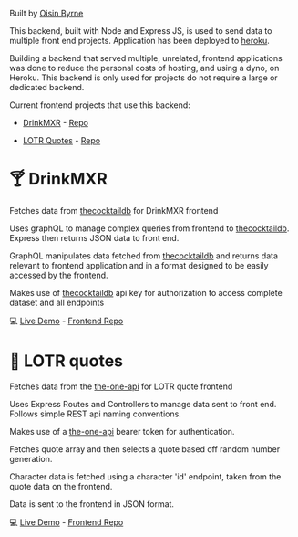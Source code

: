 Built by [Oisin Byrne](https://www.oisinbyrne.me)

This backend, built with Node and Express JS, is used to send data to multiple front end projects. Application has been deployed to [heroku](https://id.heroku.com). 

Building a backend that served multiple, unrelated, frontend applications was done to reduce the personal costs of hosting, and using a dyno, on Heroku. This backend is only used for projects do not require a large or dedicated backend.

Current frontend projects that use this backend:
* [DrinkMXR](https://www.drinkmxr.com/) - [Repo](https://github.com/StudiousVanilla/drinkmxr)

* [LOTR Quotes](https://hungry-goodall-28f444.netlify.app/) - [Repo](https://github.com/StudiousVanilla/api_practice_frontend)

# :cocktail: DrinkMXR

Fetches data from [thecocktaildb](https://www.thecocktaildb.com/api.php) for DrinkMXR frontend

Uses graphQL to manage complex queries from frontend to [thecocktaildb](https://www.thecocktaildb.com/api.php). Express then returns JSON data to front end.

GraphQL manipulates data fetched from [thecocktaildb](https://www.thecocktaildb.com/api.php) and returns data relevant to frontend application and in a format designed to be easily accessed by the frontend.

Makes use of [thecocktaildb](https://www.thecocktaildb.com/api.php) api key for authorization to access complete dataset and all endpoints

:computer: [Live Demo](https://www.drinkmxr.com/) - [Frontend Repo](https://github.com/StudiousVanilla/drinkmxr)


# :ring: LOTR quotes

Fetches data from the [the-one-api](https://the-one-api.dev/) for LOTR quote frontend

Uses Express Routes and Controllers to manage data sent to front end. Follows simple REST api naming conventions.

Makes use of a [the-one-api](https://the-one-api.dev/) bearer token for authentication.

Fetches quote array and then selects a quote based off random number generation.

Character data is fetched using a character 'id' endpoint, taken from the quote data on the frontend.

Data is sent to the frontend in JSON format.

:computer: [Live Demo](https://hungry-goodall-28f444.netlify.app/) - [Frontend Repo](https://github.com/StudiousVanilla/api_practice_frontend)


